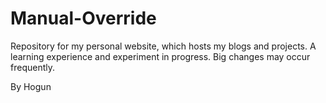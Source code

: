 # Manual-Override

Repository for my personal website, which hosts my blogs and projects. A learning experience and experiment in progress. Big changes may occur frequently.

By Hogun
